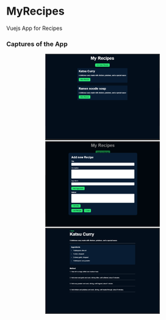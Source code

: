 # MyRecipes 
Vuejs App for Recipes
### Captures of the App
<p align="center">
  <img src="src/assets/home.png" width="300">
  <img src="src/assets/form.png" width="300" >
  <img src="src/assets/detail.png" width="300" >

</p>
